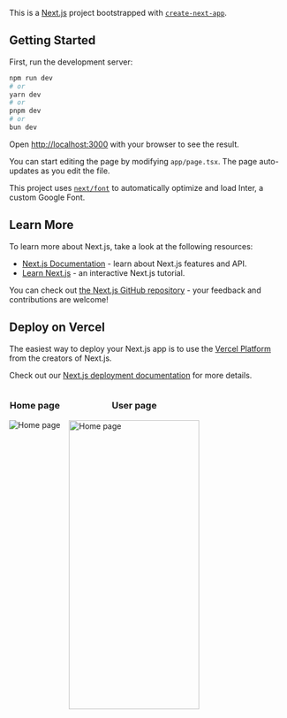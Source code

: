 This is a [Next.js](https://nextjs.org/) project bootstrapped with [`create-next-app`](https://github.com/vercel/next.js/tree/canary/packages/create-next-app).

## Getting Started

First, run the development server:

```bash
npm run dev
# or
yarn dev
# or
pnpm dev
# or
bun dev
```

Open [http://localhost:3000](http://localhost:3000) with your browser to see the result.

You can start editing the page by modifying `app/page.tsx`. The page auto-updates as you edit the file.

This project uses [`next/font`](https://nextjs.org/docs/basic-features/font-optimization) to automatically optimize and load Inter, a custom Google Font.

## Learn More

To learn more about Next.js, take a look at the following resources:

- [Next.js Documentation](https://nextjs.org/docs) - learn about Next.js features and API.
- [Learn Next.js](https://nextjs.org/learn) - an interactive Next.js tutorial.

You can check out [the Next.js GitHub repository](https://github.com/vercel/next.js/) - your feedback and contributions are welcome!

## Deploy on Vercel

The easiest way to deploy your Next.js app is to use the [Vercel Platform](https://vercel.com/new?utm_medium=default-template&filter=next.js&utm_source=create-next-app&utm_campaign=create-next-app-readme) from the creators of Next.js.

Check out our [Next.js deployment documentation](https://nextjs.org/docs/deployment) for more details.

<div style="display: flex; gap: 1rem;">
    <div style="display: flex; flex-direction: column; align-items: center;">
      <h3>Home page</h3>
      <img src="https://i.pinimg.com/236x/4b/05/0c/4b050ca4fcf588eedc58aa6135f5eecf.jpg" alt="Home page"
        style="object-fit: cover;">
    </div>
    <div style="display: flex; flex-direction: column; align-items: center;">
      <h3>User page</h3>
      <img width="236" height="523" src="https://i.pinimg.com/originals/b1/06/e0/b106e081c000fd1ac8e27622a3ecb2e2.jpg"
        alt="Home page" style="object-fit: cover;">
    </div>
  </div>
  
